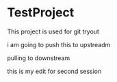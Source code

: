 TestProject
===========

This project is used for git tryout

i am going to push this to upstreadm


pulling to downstream



this is my edit for second session
